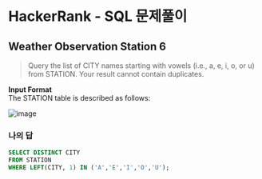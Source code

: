 # HackerRank - SQL 문제풀이

## Weather Observation Station 6
> Query the list of CITY names starting with vowels (i.e., a, e, i, o, or u) from STATION. Your result cannot contain duplicates. 
 
**Input Format**<br>
The STATION table is described as follows:

![image](https://user-images.githubusercontent.com/74661937/152173138-240bf9e3-b514-493b-9331-cbfb754556e1.png)

### 나의 답
```sql
SELECT DISTINCT CITY
FROM STATION
WHERE LEFT(CITY, 1) IN ('A','E','I','O','U');
```
